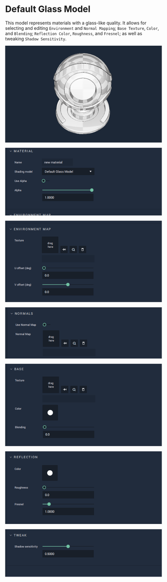 # Default Glass Model

This model represents materials with a glass-like quality. It allows for selecting and editing `Environment` and `Normal Mapping`; `Base Texture`, `Color`, and `Blending`; `Reflection Color`, `Roughness`, and `Fresnel`; as well as tweaking `Shadow Sensitivity`. 



![](../../.gitbook/assets/glassmodel1image.png)

![Material](../../.gitbook/assets/glassmodel1.png)

![Environment](../../.gitbook/assets/glassmodel2.png)

![Normals](../../.gitbook/assets/glassmodel3.png)

![Base](../../.gitbook/assets/glassmodel4.png)

![Reflection](../../.gitbook/assets/glassmodel5.png)

![Tweak](../../.gitbook/assets/glasssmodel6.png)